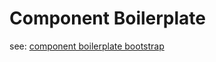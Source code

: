 # Component Boilerplate

see: [component boilerplate bootstrap](https://gist.github.com/okize/5423344)